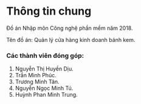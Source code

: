 # Thông tin chung

Đồ án Nhập môn Công nghệ phần mềm năm 2018.

Tên đồ án: Quản lý cửa hàng kinh doanh bánh kem.

### Các thành viên đóng góp:

1. Nguyễn Thị Huyền Dịu.
2. Trần Minh Phúc.
3. Trương Minh Tân.
4. Nguyễn Ngọc Minh Tú.
5. Huỳnh Phan Minh Trung.
